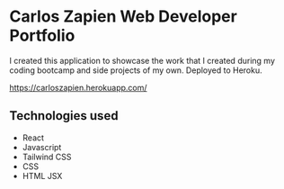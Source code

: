 # Carlos Zapien Web Developer Portfolio

I created this application to showcase the work that I created during my coding bootcamp and side projects of my own. Deployed to Heroku.

https://carloszapien.herokuapp.com/

## Technologies used
- React
- Javascript
- Tailwind CSS
- CSS
- HTML JSX
